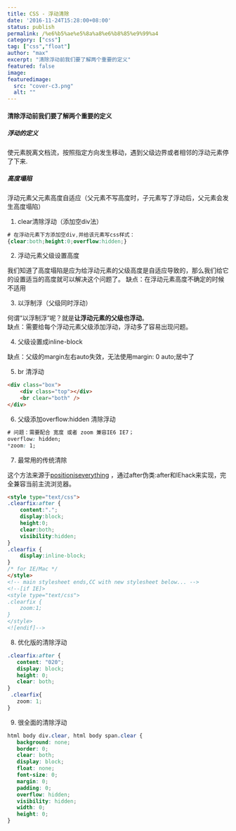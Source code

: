```yaml
---
title: CSS - 浮动清除
date: '2016-11-24T15:28:00+08:00'
status: publish
permalink: /%e6%b5%ae%e5%8a%a8%e6%b8%85%e9%99%a4
category: ["css"] 
tag: ["css","float"]
author: "max"
excerpt: "清除浮动前我们要了解两个重要的定义"
featured: false
image: 
featuredimage:
  src: "cover-c3.png"
  alt: ""
---
```

#### 清除浮动前我们要了解两个重要的定义

##### 浮动的定义
使元素脱离文档流，按照指定方向发生移动，遇到父级边界或者相邻的浮动元素停了下来.
##### 高度塌陷
浮动元素父元素高度自适应（父元素不写高度时，子元素写了浮动后，父元素会发生高度塌陷）


1. clear清除浮动（添加空div法）

```css
# 在浮动元素下方添加空div,并给该元素写css样式：
{clear:both;height:0;overflow:hidden;}
```


2. 浮动元素父级设置高度

我们知道了高度塌陷是应为给浮动元素的父级高度是自适应导致的，那么我们给它的设置适当的高度就可以解决这个问题了。
缺点：在浮动元素高度不确定的时候不适用



3. 以浮制浮（父级同时浮动）

何谓“以浮制浮”呢？就是**让浮动元素的父级也浮动**。<br>
缺点：需要给每个浮动元素父级添加浮动，浮动多了容易出现问题。



4. 父级设置成inline-block

缺点：父级的margin左右auto失效，无法使用margin: 0 auto;居中了



5. br 清浮动

```html
<div class="box">
    <div class="top"></div>
    <br clear="both" />
</div>
```


6. 父级添加overflow:hidden 清除浮动

```css
# 问题：需要配合 宽度 或者 zoom 兼容IE6 IE7；
overflow: hidden;
*zoom: 1;
```

7. 最常用的传统清除

这个方法来源于[positioniseverything](http://www.positioniseverything.net/easyclearing.html) ，通过after伪类:after和IEhack来实现，完全兼容当前主流浏览器。

```html
<style type="text/css">
.clearfix:after {
	content:".";
	display:block;
	height:0;
	clear:both;
	visibility:hidden;
}
.clearfix {
	display:inline-block;
}
/* for IE/Mac */
</style>
<!-- main stylesheet ends,CC with new stylesheet below... -->
<!--[if IE]>
<style type="text/css">
.clearfix {
	zoom:1;
}
</style>
<![endif]-->
```


8. 优化版的清除浮动

```css
.clearfix:after {
   content: "020";
   display: block;
   height: 0;
   clear: both;
}
 .clearfix{
   zoom: 1;
}
```


9. 很全面的清除浮动

```css
html body div.clear, html body span.clear {
   background: none;
   border: 0;
   clear: both;
   display: block;
   float: none;
   font-size: 0;
   margin: 0;
   padding: 0;
   overflow: hidden;
   visibility: hidden;
   width: 0;
   height: 0;
}
```
